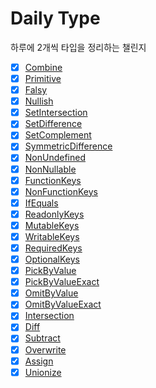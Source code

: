 # Daily Type
하루에 2개씩 타입을 정리하는 챌린지

- [x] [Combine](https://github.com/vueveloper/ts-helper/blob/main/combine.ts)
- [x] [Primitive](https://github.com/vueveloper/ts-helper/blob/main/primitive.ts)
- [x] [Falsy](https://github.com/vueveloper/ts-helper/blob/main/falsy.ts)
- [x] [Nullish](https://github.com/vueveloper/ts-helper/blob/main/nullish.ts)
- [x] [SetIntersection](https://github.com/vueveloper/ts-helper/blob/main/set-intersection.ts)
- [x] [SetDifference](https://github.com/vueveloper/ts-helper/blob/main/set-difference.ts)
- [x] [SetComplement](https://github.com/vueveloper/ts-helper/blob/main/set-complement.ts)
- [x] [SymmetricDifference](https://github.com/vueveloper/ts-helper/blob/main/symmetric-difference.ts)
- [x] [NonUndefined](https://github.com/vueveloper/ts-helper/blob/main/non-undefined.ts)
- [x] [NonNullable](https://github.com/vueveloper/ts-helper/blob/main/non-nullable.ts)
- [x] [FunctionKeys](https://github.com/vueveloper/ts-helper/blob/main/function-keys.ts)
- [x] [NonFunctionKeys](https://github.com/vueveloper/ts-helper/blob/main/non-function-keys.ts)
- [x] [IfEquals](https://github.com/vueveloper/ts-helper/blob/main/if-equals.ts)
- [x] [ReadonlyKeys](https://github.com/vueveloper/ts-helper/blob/main/readonly-keys.ts)
- [x] [MutableKeys](https://github.com/vueveloper/ts-helper/blob/main/mutable-keys.ts)
- [x] [WritableKeys](https://github.com/vueveloper/ts-helper/blob/main/writable-keys.ts)
- [x] [RequiredKeys](https://github.com/vueveloper/ts-helper/blob/main/required-keys.ts)
- [x] [OptionalKeys](https://github.com/vueveloper/ts-helper/blob/main/optional-keys.ts)
- [x] [PickByValue](https://github.com/vueveloper/ts-helper/blob/main/pick-by-value.ts)
- [x] [PickByValueExact](https://github.com/vueveloper/ts-helper/blob/main/pick-by-value-exact.ts)
- [x] [OmitByValue](https://github.com/vueveloper/ts-helper/blob/main/omit-by-value.ts)
- [x] [OmitByValueExact](https://github.com/vueveloper/ts-helper/blob/main/omit-by-value-exact.ts)
- [x] [Intersection](https://github.com/vueveloper/ts-helper/blob/main/intersection.ts)
- [x] [Diff](https://github.com/vueveloper/ts-helper/blob/main/diff.ts)
- [x] [Subtract](https://github.com/vueveloper/ts-helper/blob/main/subtract.ts)
- [x] [Overwrite](https://github.com/vueveloper/ts-helper/blob/main/overwrite.ts)
- [x] [Assign](https://github.com/vueveloper/ts-helper/blob/main/assign.ts)
- [x] [Unionize](https://github.com/vueveloper/ts-helper/blob/main/unionize.ts)
